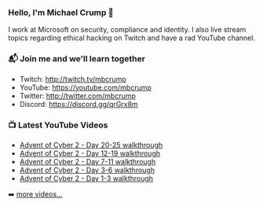 ### Hello, I'm Michael Crump 👋

I work at Microsoft on security, compliance and identity. I also live stream topics regarding ethical hacking on Twitch and have a rad YouTube channel. 

### 📬 Join me and we'll learn together

- Twitch: http://twitch.tv/mbcrump
- YouTube: https://youtube.com/mbcrump
- Twitter: http://twitter.com/mbcrump
- Discord: https://discord.gg/qrGrx8m

### 📺 Latest YouTube Videos

<!-- YOUTUBE:START -->
- [Advent of Cyber 2 - Day 20-25 walkthrough](https://www.youtube.com/watch?v=pUdeTjegeBs)
- [Advent of Cyber 2 - Day 12-19 walkthrough](https://www.youtube.com/watch?v=MEUYAnAjrUY)
- [Advent of Cyber 2 - Day 7-11 walkthrough](https://www.youtube.com/watch?v=2Hb0L0Pyoks)
- [Advent of Cyber 2 - Day 3-6 walkthrough](https://www.youtube.com/watch?v=PCbl_Lz6XSg)
- [Advent of Cyber 2 - Day 1-3 walkthrough](https://www.youtube.com/watch?v=pI3zo_fZ05s)
<!-- YOUTUBE:END -->

➡️ [more videos...](https://youtube.com/mbcrump)


